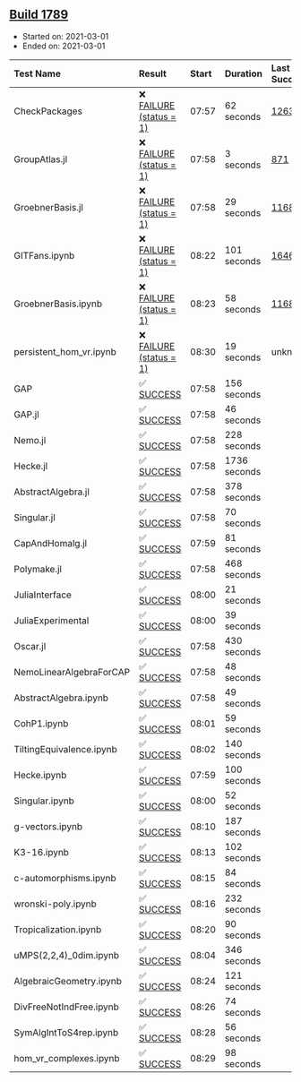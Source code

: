## [Build 1789](https://oscarci.mathematik.uni-kl.de/job/oscar-stable/1789/)

* Started on: 2021-03-01
* Ended on: 2021-03-01

| Test Name    | Result | Start | Duration | Last Success | First Failure |
|:-------------|:-------|:------|:---------|:-------------|:--------------|
| CheckPackages | ❌ [FAILURE (status = 1)](https://oscarci.mathematik.uni-kl.de/job/oscar-stable/1789/artifact/logs/build-1789/CheckPackages.log) | 07:57 | 62 seconds | [1263](https://oscarci.mathematik.uni-kl.de/job/oscar-stable/1263/) | [1264](https://oscarci.mathematik.uni-kl.de/job/oscar-stable/1264/) |
| GroupAtlas.jl | ❌ [FAILURE (status = 1)](https://oscarci.mathematik.uni-kl.de/job/oscar-stable/1789/artifact/logs/build-1789/GroupAtlas.jl.log) | 07:58 | 3 seconds | [871](https://oscarci.mathematik.uni-kl.de/job/oscar-stable/871/) | [872](https://oscarci.mathematik.uni-kl.de/job/oscar-stable/872/) |
| GroebnerBasis.jl | ❌ [FAILURE (status = 1)](https://oscarci.mathematik.uni-kl.de/job/oscar-stable/1789/artifact/logs/build-1789/GroebnerBasis.jl.log) | 07:58 | 29 seconds | [1168](https://oscarci.mathematik.uni-kl.de/job/oscar-stable/1168/) | [1169](https://oscarci.mathematik.uni-kl.de/job/oscar-stable/1169/) |
| GITFans.ipynb | ❌ [FAILURE (status = 1)](https://oscarci.mathematik.uni-kl.de/job/oscar-stable/1789/artifact/logs/build-1789/GITFans.ipynb.log) | 08:22 | 101 seconds | [1646](https://oscarci.mathematik.uni-kl.de/job/oscar-stable/1646/) | [1647](https://oscarci.mathematik.uni-kl.de/job/oscar-stable/1647/) |
| GroebnerBasis.ipynb | ❌ [FAILURE (status = 1)](https://oscarci.mathematik.uni-kl.de/job/oscar-stable/1789/artifact/logs/build-1789/GroebnerBasis.ipynb.log) | 08:23 | 58 seconds | [1168](https://oscarci.mathematik.uni-kl.de/job/oscar-stable/1168/) | [1169](https://oscarci.mathematik.uni-kl.de/job/oscar-stable/1169/) |
| persistent_hom_vr.ipynb | ❌ [FAILURE (status = 1)](https://oscarci.mathematik.uni-kl.de/job/oscar-stable/1789/artifact/logs/build-1789/persistent_hom_vr.ipynb.log) | 08:30 | 19 seconds | unknown | unknown |
| GAP | ✅ [SUCCESS](https://oscarci.mathematik.uni-kl.de/job/oscar-stable/1789/artifact/logs/build-1789/GAP.log) | 07:58 | 156 seconds |  |  |
| GAP.jl | ✅ [SUCCESS](https://oscarci.mathematik.uni-kl.de/job/oscar-stable/1789/artifact/logs/build-1789/GAP.jl.log) | 07:58 | 46 seconds |  |  |
| Nemo.jl | ✅ [SUCCESS](https://oscarci.mathematik.uni-kl.de/job/oscar-stable/1789/artifact/logs/build-1789/Nemo.jl.log) | 07:58 | 228 seconds |  |  |
| Hecke.jl | ✅ [SUCCESS](https://oscarci.mathematik.uni-kl.de/job/oscar-stable/1789/artifact/logs/build-1789/Hecke.jl.log) | 07:58 | 1736 seconds |  |  |
| AbstractAlgebra.jl | ✅ [SUCCESS](https://oscarci.mathematik.uni-kl.de/job/oscar-stable/1789/artifact/logs/build-1789/AbstractAlgebra.jl.log) | 07:58 | 378 seconds |  |  |
| Singular.jl | ✅ [SUCCESS](https://oscarci.mathematik.uni-kl.de/job/oscar-stable/1789/artifact/logs/build-1789/Singular.jl.log) | 07:58 | 70 seconds |  |  |
| CapAndHomalg.jl | ✅ [SUCCESS](https://oscarci.mathematik.uni-kl.de/job/oscar-stable/1789/artifact/logs/build-1789/CapAndHomalg.jl.log) | 07:59 | 81 seconds |  |  |
| Polymake.jl | ✅ [SUCCESS](https://oscarci.mathematik.uni-kl.de/job/oscar-stable/1789/artifact/logs/build-1789/Polymake.jl.log) | 07:58 | 468 seconds |  |  |
| JuliaInterface | ✅ [SUCCESS](https://oscarci.mathematik.uni-kl.de/job/oscar-stable/1789/artifact/logs/build-1789/JuliaInterface.log) | 08:00 | 21 seconds |  |  |
| JuliaExperimental | ✅ [SUCCESS](https://oscarci.mathematik.uni-kl.de/job/oscar-stable/1789/artifact/logs/build-1789/JuliaExperimental.log) | 08:00 | 39 seconds |  |  |
| Oscar.jl | ✅ [SUCCESS](https://oscarci.mathematik.uni-kl.de/job/oscar-stable/1789/artifact/logs/build-1789/Oscar.jl.log) | 07:58 | 430 seconds |  |  |
| NemoLinearAlgebraForCAP | ✅ [SUCCESS](https://oscarci.mathematik.uni-kl.de/job/oscar-stable/1789/artifact/logs/build-1789/NemoLinearAlgebraForCAP.log) | 07:58 | 48 seconds |  |  |
| AbstractAlgebra.ipynb | ✅ [SUCCESS](https://oscarci.mathematik.uni-kl.de/job/oscar-stable/1789/artifact/logs/build-1789/AbstractAlgebra.ipynb.log) | 07:58 | 49 seconds |  |  |
| CohP1.ipynb | ✅ [SUCCESS](https://oscarci.mathematik.uni-kl.de/job/oscar-stable/1789/artifact/logs/build-1789/CohP1.ipynb.log) | 08:01 | 59 seconds |  |  |
| TiltingEquivalence.ipynb | ✅ [SUCCESS](https://oscarci.mathematik.uni-kl.de/job/oscar-stable/1789/artifact/logs/build-1789/TiltingEquivalence.ipynb.log) | 08:02 | 140 seconds |  |  |
| Hecke.ipynb | ✅ [SUCCESS](https://oscarci.mathematik.uni-kl.de/job/oscar-stable/1789/artifact/logs/build-1789/Hecke.ipynb.log) | 07:59 | 100 seconds |  |  |
| Singular.ipynb | ✅ [SUCCESS](https://oscarci.mathematik.uni-kl.de/job/oscar-stable/1789/artifact/logs/build-1789/Singular.ipynb.log) | 08:00 | 52 seconds |  |  |
| g-vectors.ipynb | ✅ [SUCCESS](https://oscarci.mathematik.uni-kl.de/job/oscar-stable/1789/artifact/logs/build-1789/g-vectors.ipynb.log) | 08:10 | 187 seconds |  |  |
| K3-16.ipynb | ✅ [SUCCESS](https://oscarci.mathematik.uni-kl.de/job/oscar-stable/1789/artifact/logs/build-1789/K3-16.ipynb.log) | 08:13 | 102 seconds |  |  |
| c-automorphisms.ipynb | ✅ [SUCCESS](https://oscarci.mathematik.uni-kl.de/job/oscar-stable/1789/artifact/logs/build-1789/c-automorphisms.ipynb.log) | 08:15 | 84 seconds |  |  |
| wronski-poly.ipynb | ✅ [SUCCESS](https://oscarci.mathematik.uni-kl.de/job/oscar-stable/1789/artifact/logs/build-1789/wronski-poly.ipynb.log) | 08:16 | 232 seconds |  |  |
| Tropicalization.ipynb | ✅ [SUCCESS](https://oscarci.mathematik.uni-kl.de/job/oscar-stable/1789/artifact/logs/build-1789/Tropicalization.ipynb.log) | 08:20 | 90 seconds |  |  |
| uMPS(2,2,4)_0dim.ipynb | ✅ [SUCCESS](https://oscarci.mathematik.uni-kl.de/job/oscar-stable/1789/artifact/logs/build-1789/uMPS-2-2-4-_0dim.ipynb.log) | 08:04 | 346 seconds |  |  |
| AlgebraicGeometry.ipynb | ✅ [SUCCESS](https://oscarci.mathematik.uni-kl.de/job/oscar-stable/1789/artifact/logs/build-1789/AlgebraicGeometry.ipynb.log) | 08:24 | 121 seconds |  |  |
| DivFreeNotIndFree.ipynb | ✅ [SUCCESS](https://oscarci.mathematik.uni-kl.de/job/oscar-stable/1789/artifact/logs/build-1789/DivFreeNotIndFree.ipynb.log) | 08:26 | 74 seconds |  |  |
| SymAlgIntToS4rep.ipynb | ✅ [SUCCESS](https://oscarci.mathematik.uni-kl.de/job/oscar-stable/1789/artifact/logs/build-1789/SymAlgIntToS4rep.ipynb.log) | 08:28 | 56 seconds |  |  |
| hom_vr_complexes.ipynb | ✅ [SUCCESS](https://oscarci.mathematik.uni-kl.de/job/oscar-stable/1789/artifact/logs/build-1789/hom_vr_complexes.ipynb.log) | 08:29 | 98 seconds |  |  |
